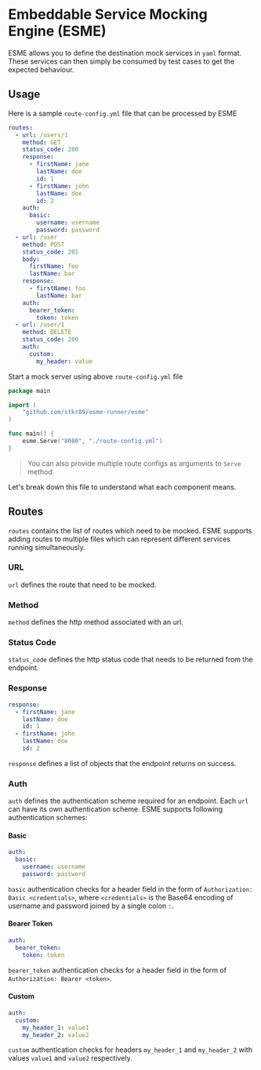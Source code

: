 # Embeddable Service Mocking Engine (ESME)
ESME allows you to define the destination mock services in `yaml` format. These 
services can then simply be consumed by test cases to get the expected behaviour. 
## Usage
Here is a sample `route-config.yml` file that can be processed by ESME
```yaml
routes:
  - url: /users/1
    method: GET
    status_code: 200
    response:
      - firstName: jane
        lastName: doe
        id: 1
      - firstName: john
        lastName: doe
        id: 2
    auth:
      basic:
        username: username
        password: password
  - url: /user
    method: POST
    status_code: 201
    body:
      firstName: foo
      lastName: bar
    response:
      - firstName: foo
        lastName: bar
    auth:
      bearer_token:
        token: token
  - url: /user/1
    method: DELETE
    status_code: 200
    auth:
      custom:
        my_header: value
```
Start a mock server using above `route-config.yml` file
```go
package main

import (
	"github.com/stkr89/esme-runner/esme"
)

func main() {
    esme.Serve("8080", "./route-config.yml")
}
```

> You can also provide multiple route configs as arguments to `Serve` method.  

Let's break down this file to understand what each component means.
## Routes
`routes` contains the list of routes which need to be mocked. ESME supports adding 
routes to multiple files which can represent different services running 
simultaneously.
### URL
`url` defines the route that need to be mocked.
### Method
`method` defines the http method associated with an url.
### Status Code
`status_code` defines the http status code that needs to be returned from the 
endpoint.
### Response
```yaml
response:
  - firstName: jane
    lastName: doe
    id: 1
  - firstName: john
    lastName: doe
    id: 2
```
`response` defines a list of objects that the endpoint returns on success.
### Auth
`auth` defines the authentication scheme required for an endpoint. Each `url` can
have its own authentication scheme. ESME supports following authentication schemes:
#### Basic
```yaml
auth:
  basic:
    username: username
    password: password
```
`basic` authentication checks for a header field in the form of 
`Authorization: Basic <credentials>`, where `<credentials>` is the Base64 
encoding of username and password joined by a single colon `:`.
#### Bearer Token
```yaml
auth:
  bearer_token:
    token: token
```
`bearer_token` authentication checks for a header field in the form of 
`Authorization: Bearer <token>`.
#### Custom
```yaml
auth:
  custom:
    my_header_1: value1
    my_header_2: value2
```
`custom` authentication checks for headers `my_header_1` and `my_header_2` 
with values `value1` and `value2` respectively.